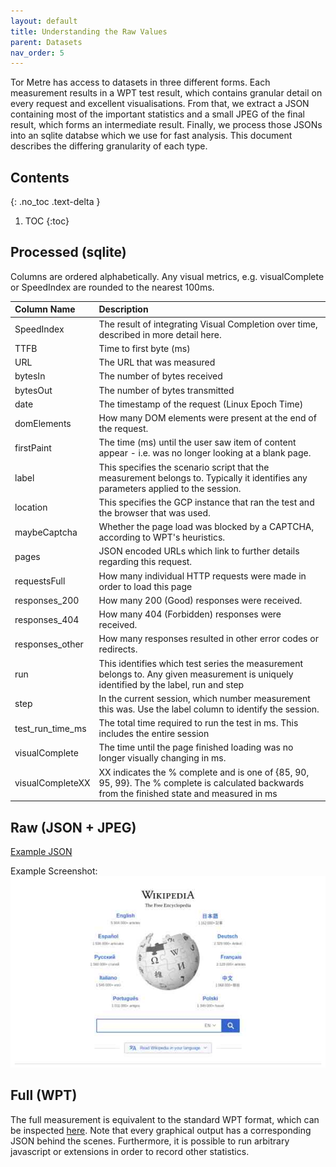 ```yaml
---
layout: default
title: Understanding the Raw Values
parent: Datasets
nav_order: 5
---
```


Tor Metre has access to datasets in three different forms. Each measurement results in a WPT test result, which contains granular detail on every request and excellent visualisations. From that, we extract a JSON containing most of the important statistics and a small JPEG of the final result, which forms an intermediate result. Finally, we process those JSONs into an sqlite databse which we use for fast analysis. This document describes the differing granularity of each type. 

## Contents
{: .no_toc .text-delta }

1. TOC
{:toc}

## Processed (sqlite)

Columns are ordered alphabetically. Any visual metrics, e.g. visualComplete or SpeedIndex are rounded to the nearest 100ms. 

| Column Name        | Description          | 
|:-------------|:------------------|
| SpeedIndex | The result of integrating Visual Completion over time, described in more detail here.|
| TTFB | Time to first byte (ms) | 
| URL  | The URL that was measured
| bytesIn | The number of bytes received | 
| bytesOut | The number of bytes transmitted |
| date | The timestamp of the request (Linux Epoch Time) |
| domElements | How many DOM elements were present at the end of the request. | 
| firstPaint | The time (ms) until the user saw item of content appear - i.e. was no longer looking at a blank page. | 
| label | This specifies the scenario script that the measurement belongs to. Typically it identifies any parameters applied to the session. | 
| location | This specifies the GCP instance that ran the test and the browser that was used. | 
| maybeCaptcha | Whether the page load was blocked by a CAPTCHA, according to WPT's heuristics. | 
| pages | JSON encoded URLs which link to further details regarding this request. | 
| requestsFull | How many individual HTTP requests were made in order to load this page | 
| responses_200 | How many 200 (Good) responses were received. | 
| responses_404 | How many 404 (Forbidden) responses were received. | 
| responses_other | How many responses resulted in other error codes or redirects. 
| run | This identifies which test series the measurement belongs to. Any given measurement is uniquely identified by the label, run and step |
| step | In the current session, which number measurement this was. Use the label column to identify the session. | 
| test_run_time_ms | The total time required to run the test in ms. This includes the entire session |
| visualComplete | The time until the page finished loading was no longer visually changing in ms. | 
| visualCompleteXX | XX indicates the % complete and is one of {85, 90, 95, 99}. The % complete is calculated backwards from the finished state and measured in ms |

## Raw (JSON + JPEG)

[Example JSON](/Datasets/example_results.json)

Example Screenshot:
![Example Screenshot](/Datasets/example_screenshot.jpeg "Example Finished Screenshot")

## Full (WPT)

The full measurement is equivalent to the standard WPT format, which can be inspected [here](https://www.webpagetest.org/). Note that every graphical output has a corresponding JSON behind the scenes. Furthermore, it is possible to run arbitrary javascript or extensions in order to record other statistics.
